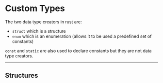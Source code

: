 # Custom Types

The two data type creators in rust are:

- `struct` which is a structure
- `enum` which is an enumeration (allows it to be used a predefined set of constants)

`const` and `static` are also used to declare constants but they are not data type creators.

---

## Structures